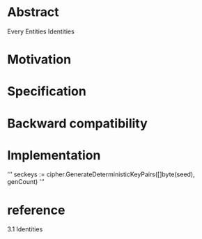 
# Abstract
Every Entities Identities

# Motivation
# Specification
# Backward compatibility

# Implementation
‘’‘
	seckeys := cipher.GenerateDeterministicKeyPairs([]byte(seed), genCount)
’‘’

# reference
3.1 Identities
